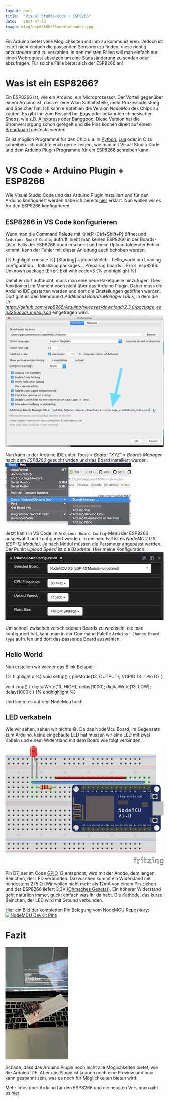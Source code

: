 ```yaml
---
layout: post
title:  "Visual Studio Code + ESP8266"
date:   2017-07-30
image: blog/esp8266helloworldheader.jpg
---
```


Ein Arduino bietet viele Möglichkeiten mit ihm zu kommunizieren. Jedoch ist es oft nicht einfach die passenden Sensoren zu finden, diese richtig anzusteuern und zu verkablen. In den meisten Fällen will man einfach nur einen Webrequest absetzen um eine Statusänderung zu senden oder abzufragen. Für solche Fälle bietet sich der ESP8266 an!

# Was ist ein ESP8266?

Ein ESP8266 ist, wie ein Arduino, ein Microprozessor. Der Vorteil gegenüber einem Arduino ist, dass er eine Wlan Schnittstelle, mehr Prozessorleistung und Speicher hat.
Ich kann empfehlen die Version *NodeMcu* des Chips zu kaufen. Es gibt ihn zum Beispiel bei [Ebay](https://www.ebay.de/sch/i.html?_nkw=nodemcu+v3+esp8266) oder bekannten chinesischen Shops, wie z.B. [Aliexpress](https://www.aliexpress.com/wholesale?SearchText=nodemcu+v3+esp8266) oder [Banggood](https://www.banggood.com/search/nodemcu-v3-esp8266.html). Diese Version hat die Stromversorgung schon geregelt und die Pins können direkt auf einem [Breadboard](https://de.wikipedia.org/wiki/Steckplatine) gesteckt werden.

Es ist möglich Programme für den Chip u.a. in [Python](https://docs.micropython.org/en/latest/esp8266/esp8266/tutorial/intro.html), [Lua](https://learn.adafruit.com/diy-esp8266-home-security-with-lua-and-mqtt/programming-the-esp8266-with-lua) oder in C zu schreiben.
Ich möchte euch gerne zeigen, wie man mit Visual Studio Code und dem Arduino Plugin Programme für ein ESP8266 schreiben kann.

# VS Code + Arduino Plugin + ESP8266

Wie Visual Studio Code und das Arduino Plugin installiert und für den Arduino konfiguriert werden habe ich bereits [hier](https://philippmanstein.com/blog/vs-code-arduino-hello-world/) erklärt.
Nun wollen wir es für den ESP8266 konfigurieren.

## ESP8266 in VS Code konfigurieren

Wenn man die Command Palette mit ⇧⌘P (Ctrl+Shift+P) öffnet und `Arduino: Board Config` aufruft, sieht man keinen ESP8266 in der Boards-Liste.
Falls der ESP8266 doch erscheint und beim Upload folgender Fehler kommt, kann der Fehler mit dieser Anleitung auch behoben werden:

{% highlight console %}
[Starting] Upload sketch - hello_world.ino
Loading configuration...
Initializing packages...
Preparing boards...
Error: esp8266: Unknown package
[Error] Exit with code=3
{% endhighlight %}

Damit er dort auftaucht, muss man eine neue Paketquelle hinzufügen. Dies funktioniert im Moment noch nicht über das Arduino Plugin. Daher muss die Arduino IDE gestarten werden und dort die Einstellungen geöffnen werden.
Dort gibt es den Menüpunkt *Additional Boards Manager URLs*, in dem die Url *https://github.com/esp8266/Arduino/releases/download/2.3.0/package_esp8266com_index.json* eingetragen wird. 
![Additional Boards Manager URLs](/assets/img/blog/arduinoideaddsources.jpg)

Nun kann in der Arduino IDE unter *Tools > Board: "XYZ" > Boards Manager* nach dem *ESP8266* gesucht wrden und das Board installiert werden.
![Arduino IDE Boardmanger](/assets/img/blog/arduinoideboardmanager.jpg)

Jetzt kann in VS Code im `Arduino: Board Config`-Menü der ESP8266 ausgewählt und konfiguriert werden. In meinem Fall ist es *NodeMCU 0.9 (ESP-12 Module)*.
Je nach Modul müssen die Parameter angepasst werden. Der Punkt *Upload Speed* ist die Baudrate. Hier meine Konfiguration:
![NodeMCU 0.9 (ESP-12 Module) Config](/assets/img/blog/esp8266vscodeboardconfig.jpg)

Um schnell zwischen verschiedenen Boards zu wechseln, die man konfiguriert hat, kann man in der Command Palette `Arduino: Change Board Type` aufrufen und dort das passende Board auswählen.

## Hello World

Nun erstellen wir wieder das Blink Beispiel:

{% highlight c %}
void setup() {
  pinMode(13, OUTPUT); //GPIO 13 = Pin D7
}

void loop() {
  digitalWrite(13, HIGH);
  delay(1000);
  digitalWrite(13, LOW);
  delay(1000);
}
{% endhighlight %}

Und laden es auf den NodeMcu hoch.

## LED verkabeln

Wie wir sehen, sehen wir nichts 😅. Da das NodeMcu Board, im Gegensatz zum Arduino, keine eingebaute LED hat müssen wir eine LED mit zwei Kabeln und einem Widerstand mit dem Board wie folgt verbinden:
![Schematics NodeMCU Hello World](/assets/img/blog/esp8266helloworld.jpg)

Pin D7, der im Code [GPIO](https://de.wikipedia.org/wiki/Allzweckeingabe/-ausgabe) 13 entspricht, wird mit der Anode, dem langen Beinchen, der LED verbunden. Dazwischen kommt ein Widerstand mit mindestens 275 Ω (Wir wollen nicht mehr als 12mA von einem Pin ziehen und der ESP8266 liefert 3,3V ([Ohmsches Gesetz](https://de.wikipedia.org/wiki/Ohmsches_Gesetz))). Ein höherer Widerstand geht natürlich immer, guckt einfach was ihr da habt. Die Kathode, das kurze Beinchen, der LED wird mit Ground verbunden.

Hier ein Bild der kompletten Pin Belegung vom [NodeMCU Repository](https://github.com/nodemcu/nodemcu-devkit-v1.0):
[![NodeMCU DevKit Pins](https://raw.githubusercontent.com/nodemcu/nodemcu-devkit-v1.0/master/Documents/NODEMCU_DEVKIT_V1.0_PINMAP.png)](https://github.com/nodemcu/nodemcu-devkit-v1.0)

# Fazit

![Hello World!](/assets/img/blog/esp8266helloworldblink.gif)

Schade, dass das Arduino Plugin noch nicht alle Möglichkeiten bietet, wie die Arduino IDE. Aber das Plugin ist ja auch noch eine Preview und man kann gespannt sein, was es noch für Möglichkeiten bieten wird.

Mehr Infos über Arduino für den ESP8266 und die neusten Versionen gibt es [hier](https://github.com/esp8266/Arduino).